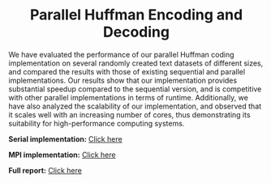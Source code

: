 # <center> **Parallel Huffman Encoding and Decoding** </center>

We have evaluated the performance of our parallel Huffman coding implementation on several
randomly created text datasets of different sizes, and compared the results with those of existing
sequential and parallel implementations. Our results show that our implementation provides
substantial speedup compared to the sequential version, and is competitive with other parallel
implementations in terms of runtime. Additionally, we have also analyzed the scalability of our
implementation, and observed that it scales well with an increasing number of cores, thus
demonstrating its suitability for high-performance computing systems.

**Serial implementation:** [Click here](https://github.com/khandakerrahin/parallel-huffman-coding-MPI/tree/main/HuffmanCoder/Serial)

**MPI implementation:** [Click here](https://github.com/khandakerrahin/parallel-huffman-coding-MPI/tree/main/HuffmanCoder/MPI)

**Full report:** [Click here](https://github.com/khandakerrahin/parallel-huffman-coding-MPI/blob/main/report/parallel_huffman_coding_report.pdf)
